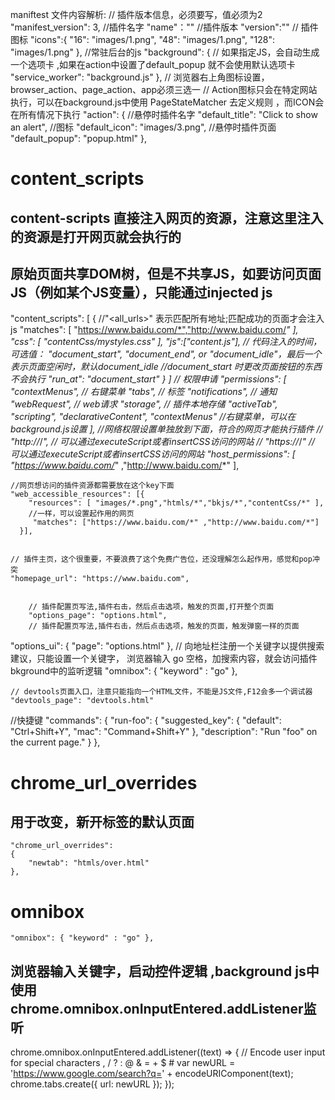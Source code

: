 maniftest 文件内容解析:
// 插件版本信息，必须要写，值必须为2
"manifest_version": 3,
//插件名字
"name"：""
//插件版本
"version":""
// 插件图标
 "icons":{
        "16": "images/1.png",
		"48": "images/1.png",
		"128": "images/1.png"
    },
//常驻后台的js
    "background": {
        // 如果指定JS，会自动生成一个选项卡 ,如果在action中设置了default_popup 就不会使用默认选项卡
        "service_worker": "background.js"
    },
// 浏览器右上角图标设置，browser_action、page_action、app必须三选一
// Action图标只会在特定网站执行，可以在background.js中使用 PageStateMatcher 去定义规则 ，而ICON会在所有情况下执行
    "action": {
        //悬停时插件名字
        "default_title": "Click to show an alert",
        //图标
        "default_icon": "images/3.png",
        //悬停时插件页面
		"default_popup": "popup.html"
    },
# content_scripts
## content-scripts 直接注入网页的资源，注意这里注入的资源是打开网页就会执行的
## 原始页面共享DOM树，但是不共享JS，如要访问页面JS（例如某个JS变量），只能通过injected js
"content_scripts": [
        {
            //"<all_urls>" 表示匹配所有地址;匹配成功的页面才会注入js
            "matches": [
                "https://www.baidu.com/*","http://www.baidu.com/*"
            ],
            "css": [
                "contentCss/mystyles.css"
            ],
            "js":["content.js"],
            // 代码注入的时间，可选值： "document_start", "document_end", or "document_idle"，最后一个表示页面空闲时，默认document_idle
            //document_start 时更改页面按钮的东西不会执行
			"run_at": "document_start"
        }
    ]
	// 权限申请
	"permissions":
	[
		"contextMenus", // 右键菜单
		"tabs", // 标签
		"notifications", // 通知
		"webRequest", // web请求
		"storage", // 插件本地存储
        "activeTab",
        "scripting",
        "declarativeContent",
        "contextMenus"  //右键菜单，可以在background.js设置
	],
    //网络权限设置单独放到下面，符合的网页才能执行插件
	//	"http://*/*", // 可以通过executeScript或者insertCSS访问的网站
	//	"https://*/*" // 可以通过executeScript或者insertCSS访问的网站
    "host_permissions": [
        "https://www.baidu.com/*" ,"http://www.baidu.com/*" 
      ],
    
    //网页想访问的插件资源都需要放在这个key下面
    "web_accessible_resources": [{
        "resources": [ "images/*.png","htmls/*","bkjs/*","contentCss/*" ],
        //一样，可以设置起作用的网页
         "matches": ["https://www.baidu.com/*" ,"http://www.baidu.com/*"]
      }],


	// 插件主页，这个很重要，不要浪费了这个免费广告位，还没理解怎么起作用，感觉和pop冲突
	"homepage_url": "https://www.baidu.com",


    	// 插件配置页写法,插件右击，然后点击选项，触发的页面,打开整个页面
        "options_page": "options.html",
        // 插件配置页写法,插件右击，然后点击选项，触发的页面，触发弹窗一样的页面
"options_ui":
	{
		"page": "options.html"
	},
    // 向地址栏注册一个关键字以提供搜索建议，只能设置一个关键字， 浏览器输入 go 空格，加搜索内容，就会访问插件bkground中的监听逻辑
	"omnibox": { "keyword" : "go" },

    // devtools页面入口，注意只能指向一个HTML文件，不能是JS文件,F12会多一个调试器
	"devtools_page": "devtools.html"

//快捷键
    "commands": {
        "run-foo": {
          "suggested_key": {
            "default": "Ctrl+Shift+Y",
            "mac": "Command+Shift+Y"
          },
          "description": "Run \"foo\" on the current page."
        }
    },
# chrome_url_overrides
## 用于改变，新开标签的默认页面
    "chrome_url_overrides":
	{
		"newtab": "htmls/over.html"
	},
# omnibox
	"omnibox": { "keyword" : "go" },
## 浏览器输入关键字，启动控件逻辑 ,background js中使用 chrome.omnibox.onInputEntered.addListener监听
chrome.omnibox.onInputEntered.addListener((text) => {
  // Encode user input for special characters , / ? : @ & = + $ #
  var newURL = 'https://www.google.com/search?q=' + encodeURIComponent(text);
  chrome.tabs.create({ url: newURL });
});
